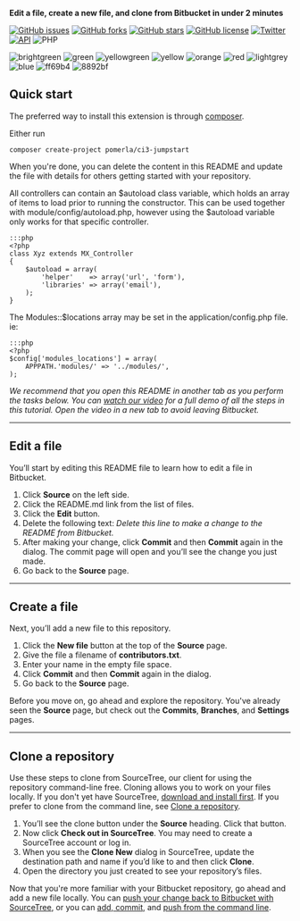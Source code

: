 **Edit a file, create a new file, and clone from Bitbucket in under 2 minutes**

[![GitHub issues](https://img.shields.io/github/issues/pomerla/Ci3-Jumpstart.svg?style=plastic)](https://github.com/pomerla/Ci3-Jumpstart/issues)
[![GitHub forks](https://img.shields.io/github/forks/pomerla/Ci3-Jumpstart.svg?style=plastic)](https://github.com/pomerla/Ci3-Jumpstart/network)
[![GitHub stars](https://img.shields.io/github/stars/pomerla/Ci3-Jumpstart.svg?style=plastic)](https://github.com/pomerla/Ci3-Jumpstart/stargazers)
[![GitHub license](https://img.shields.io/github/license/pomerla/Ci3-Jumpstart.svg?style=plastic)](https://github.com/pomerla/Ci3-Jumpstart/blob/master/LICENSE)
[![Twitter](https://img.shields.io/twitter/url/https/github.com/pomerla/Ci3-Jumpstart.svg?style=social&style=plastic)](https://twitter.com/intent/tweet?text=Wow:&url=https%3A%2F%2Fgithub.com%2Fpomerla%2FCi3-Jumpstart)
[![API](https://img.shields.io/badge/11%2022%20333-August%2023%2C%202017-36ade1.svg)](https://###)
![PHP](https://img.shields.io/badge/php-%3E%3D5.3-8892bf.svg)

<p class="badge-img">
<img src="https://img.shields.io/badge/color-brightgreen-brightgreen.svg?maxAge=2592000?style=plastic" alt="brightgreen">
<img src="https://img.shields.io/badge/color-green-green.svg?maxAge=2592000" alt="green">
<img src="https://img.shields.io/badge/color-yellowgreen-yellowgreen.svg?maxAge=2592000" alt="yellowgreen">
<img src="https://img.shields.io/badge/color-yellow-yellow.svg?maxAge=2592000" alt="yellow">
<img src="https://img.shields.io/badge/color-orange-orange.svg?maxAge=2592000" alt="orange">
<img src="https://img.shields.io/badge/color-red-red.svg?maxAge=2592000" alt="red">
<img src="https://img.shields.io/badge/color-lightgrey-lightgrey.svg?maxAge=2592000" alt="lightgrey">
<img src="https://img.shields.io/badge/color-blue-blue.svg?maxAge=2592000" alt="blue">
<img src="https://img.shields.io/badge/color-ff69b4-ff69b4.svg?maxAge=2592000" alt="ff69b4">
<img src="https://img.shields.io/badge/color-new-8892bf.svg?maxAge=2592000" alt="8892bf">
</p>

## Quick start
The preferred way to install this extension is through [composer](http://getcomposer.org/download/).

Either run

```
composer create-project pomerla/ci3-jumpstart
```

When you're done, you can delete the content in this README and update the file with details for others getting started with your repository.

All controllers can contain an $autoload class variable, which holds an array of items to load prior to running the constructor. 
This can be used together with module/config/autoload.php, however using the $autoload variable only works for that specific controller.
    
	:::php
    <?php     
	class Xyz extends MX_Controller 
	{
		$autoload = array(
			'helper'    => array('url', 'form'),
			'libraries' => array('email'),
		);
	}

The Modules::$locations array may be set in the application/config.php file. ie:

    :::php
    <?php
    $config['modules_locations'] = array(
        APPPATH.'modules/' => '../modules/',
    );
    
*We recommend that you open this README in another tab as you perform the tasks below. You can [watch our video](https://youtu.be/0ocf7u76WSo) for a full demo of all the steps in this tutorial. Open the video in a new tab to avoid leaving Bitbucket.*

---

## Edit a file

You’ll start by editing this README file to learn how to edit a file in Bitbucket.

1. Click **Source** on the left side.
2. Click the README.md link from the list of files.
3. Click the **Edit** button.
4. Delete the following text: *Delete this line to make a change to the README from Bitbucket.*
5. After making your change, click **Commit** and then **Commit** again in the dialog. The commit page will open and you’ll see the change you just made.
6. Go back to the **Source** page.

---

## Create a file

Next, you’ll add a new file to this repository.

1. Click the **New file** button at the top of the **Source** page.
2. Give the file a filename of **contributors.txt**.
3. Enter your name in the empty file space.
4. Click **Commit** and then **Commit** again in the dialog.
5. Go back to the **Source** page.

Before you move on, go ahead and explore the repository. You've already seen the **Source** page, but check out the **Commits**, **Branches**, and **Settings** pages.

---

## Clone a repository

Use these steps to clone from SourceTree, our client for using the repository command-line free. Cloning allows you to work on your files locally. If you don't yet have SourceTree, [download and install first](https://www.sourcetreeapp.com/). If you prefer to clone from the command line, see [Clone a repository](https://confluence.atlassian.com/x/4whODQ).

1. You’ll see the clone button under the **Source** heading. Click that button.
2. Now click **Check out in SourceTree**. You may need to create a SourceTree account or log in.
3. When you see the **Clone New** dialog in SourceTree, update the destination path and name if you’d like to and then click **Clone**.
4. Open the directory you just created to see your repository’s files.

Now that you're more familiar with your Bitbucket repository, go ahead and add a new file locally. You can [push your change back to Bitbucket with SourceTree](https://confluence.atlassian.com/x/iqyBMg), or you can [add, commit,](https://confluence.atlassian.com/x/8QhODQ) and [push from the command line](https://confluence.atlassian.com/x/NQ0zDQ).
